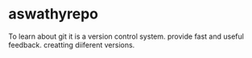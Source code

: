 # aswathyrepo
To learn about git 
it is a version control system.
provide fast and useful feedback.
creatting diiferent versions.
